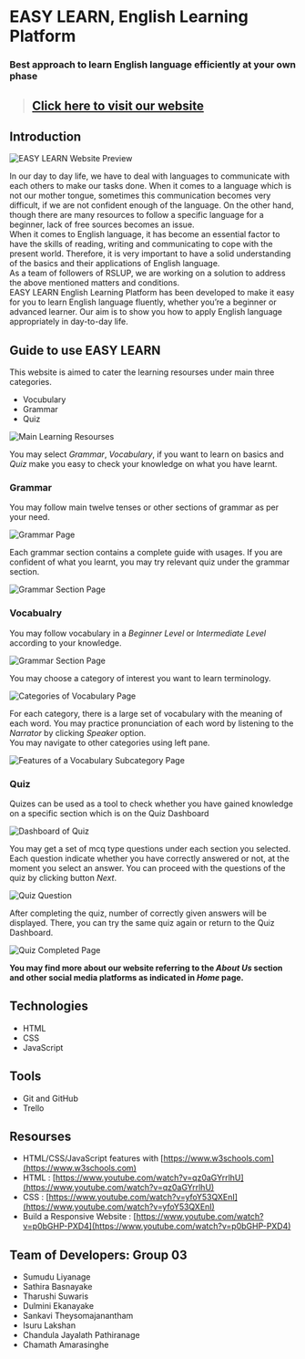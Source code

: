 # EASY LEARN, English Learning Platform

### Best approach to learn English language efficiently at your own phase

> ## [Click here to visit our website](https://rslup.github.io/2021g3r1/ "EASY LEARN, English Learning Platform")

## Introduction

![EASY LEARN Website Preview](/images/readme1.png "EASY LEARN Website Preview")

<p>In our day to day life, we have to deal with languages to communicate with each others to make our tasks done. When it comes to a language which is not our mother tongue, sometimes this communication becomes very difficult, if we are not confident enough of the language. On the other hand, though there are many resources to follow a specific language for a beginner, lack of free sources becomes an issue.<br>
When it comes to English language, it has become an essential factor to have the skills of reading, writing and communicating to cope with the present world. Therefore, it is very important to have a solid understanding of the basics and their applications of English language.<br>
As a team of followers of RSLUP, we are working on a solution to address the above mentioned matters and conditions.<br>
EASY LEARN English Learning Platform has been developed to make it easy for you to learn English language fluently, whether you’re a beginner or advanced learner. Our aim is to show you how to apply English language appropriately in day-to-day life.
</p>

## Guide to use EASY LEARN

This website is aimed to cater the learning resourses under main three categories.

- Vocubulary
- Grammar
- Quiz

![Main Learning Resourses](/images/readme2.png "Main Learning Resourses")

You may select _Grammar_, _Vocabulary_, if you want to learn on basics and _Quiz_ make you easy to check your knowledge on what you have learnt.

### Grammar

You may follow main twelve tenses or other sections of grammar as per your need.

![Grammar Page](/images/readme3.png "Grammar Page")

Each grammar section contains a complete guide with usages. If you are confident of what you learnt, you may try relevant quiz under the grammar section.

![Grammar Section Page](/images/readme4.png "Grammar Section Page")

### Vocabualry

You may follow vocabulary in a _Beginner Level_ or _Intermediate Level_ according to your knowledge.

![Grammar Section Page](/images/readme5.png "Grammar Section Page")

You may choose a category of interest you want to learn terminology.

![Categories of Vocabulary Page](/images/readme6.png "Categories of Vocabulary Page")

For each category, there is a large set of vocabulary with the meaning of each word. You may practice pronunciation of each word by listening to the _Narrator_ by clicking _Speaker_ option.<br>
You may navigate to other categories using left pane.

![Features of a Vocabulary Subcategory Page](/images/readme7.png "Features of a Vocabulary Subcategory Page")

### Quiz

Quizes can be used as a tool to check whether you have gained knowledge on a specific section which is on the Quiz Dashboard

![Dashboard of Quiz](/images/readme9.png "Dashboard of Quiz")

You may get a set of mcq type questions under each section you selected. Each question indicate whether you have correctly answered or not, at the moment you select an answer. You can proceed with the questions of the quiz by clicking button _Next_.

![Quiz Question](/images/readme10.png "Quiz Question")

After completing the quiz, number of correctly given answers will be displayed. There, you can try the same quiz again or return to the Quiz Dashboard.

![Quiz Completed Page](/images/readme11.png "Quiz Completed Page")

**You may find more about our website referring to the _About Us_ section and other social media platforms as indicated in _Home_ page.**

## Technologies

- HTML
- CSS
- JavaScript

## Tools

- Git and GitHub
- Trello

## Resourses

- HTML/CSS/JavaScript features with [https://www.w3schools.com](https://www.w3schools.com)
- HTML : [https://www.youtube.com/watch?v=qz0aGYrrlhU](https://www.youtube.com/watch?v=qz0aGYrrlhU)
- CSS : [https://www.youtube.com/watch?v=yfoY53QXEnI](https://www.youtube.com/watch?v=yfoY53QXEnI)
- Build a Responsive Website : [https://www.youtube.com/watch?v=p0bGHP-PXD4](https://www.youtube.com/watch?v=p0bGHP-PXD4)

## Team of Developers: Group 03

- Sumudu Liyanage
- Sathira Basnayake
- Tharushi Suwaris
- Dulmini Ekanayake
- Sankavi Theysomajanantham
- Isuru Lakshan
- Chandula Jayalath Pathiranage
- Chamath Amarasinghe
